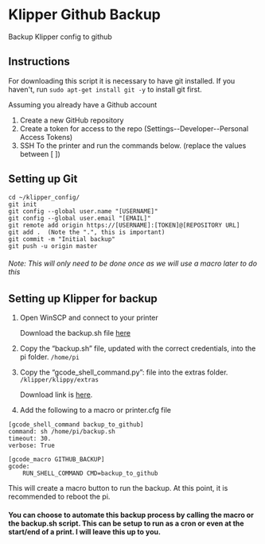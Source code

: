 # Klipper Github Backup
Backup Klipper config to github

## Instructions

For downloading this script it is necessary to have git installed.
If you haven't, run `sudo apt-get install git -y` to install git first.

Assuming you already have a Github account 

1. Create a new GitHub repository
2. Create a token for access to the repo (Settings--Developer--Personal Access Tokens)
3. SSH To the printer and run the commands below. (replace the values between [ ])

## Setting up Git

``` sudo apt-get install git -y
cd ~/klipper_config/
git init
git config --global user.name "[USERNAME]"
git config --global user.email "[EMAIL]"
git remote add origin https://[USERNAME]:[TOKEN]@[REPOSITORY URL]
git add .  (Note the ".", this is important)
git commit -m "Initial backup" 
git push -u origin master 
```

###### Note: This will only need to be done once as we will use a macro later to do this

## Setting up Klipper for backup

1. Open WinSCP and connect to your printer

   Download the backup.sh file [here](https://github.com/housam-s/Klipper-Backup/blob/main/backup.sh/)
   
2. Copy the “backup.sh” file, updated with the correct credentials, into the pi folder. `/home/pi`
3. Copy the “gcode_shell_command.py”: file into the extras folder. `/klipper/klippy/extras`

   Download link is [here](https://github.com/th33xitus/kiauh/blob/150ef0142fae7b1b0ffc6e27149dba0f3ac86ac7/resources/gcode_shell_command.py/).


4. Add the following to a macro or printer.cfg file

```
[gcode_shell_command backup_to_github]
command: sh /home/pi/backup.sh
timeout: 30.
verbose: True
```

```
[gcode_macro GITHUB_BACKUP]
gcode:
    RUN_SHELL_COMMAND CMD=backup_to_github
```    

This will create a macro button to run the backup. 
At this point, it is recommended to reboot the pi.

#### You can choose to automate this backup process by calling the macro or the backup.sh script. This can be setup to run as a cron or even at the start/end of a print. I will leave this up to you. 

